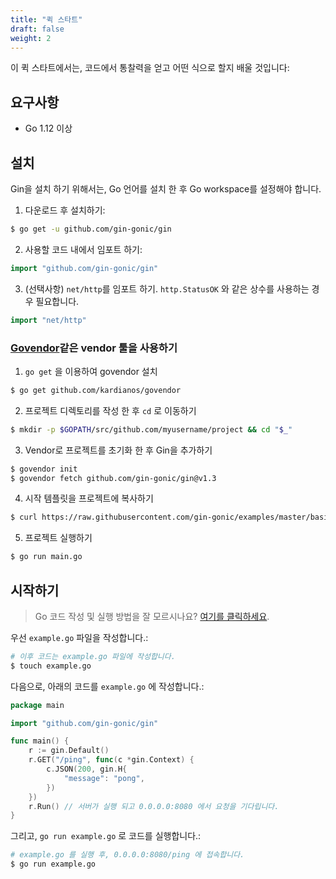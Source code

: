 ```yaml
---
title: "퀵 스타트"
draft: false
weight: 2
---
```


이 퀵 스타트에서는, 코드에서 통찰력을 얻고 어떤 식으로 할지 배울 것입니다:

## 요구사항

- Go 1.12 이상

## 설치

Gin을 설치 하기 위해서는, Go 언어를 설치 한 후 Go workspace를 설정해야 합니다.

1. 다운로드 후 설치하기:

```sh
$ go get -u github.com/gin-gonic/gin
```

2. 사용할 코드 내에서 임포트 하기:

```go
import "github.com/gin-gonic/gin"
```

3. (선택사항) `net/http`를 임포트 하기. `http.StatusOK` 와 같은 상수를 사용하는 경우 필요합니다.

```go
import "net/http"
```

### [Govendor](https://github.com/kardianos/govendor)같은 vendor 툴을 사용하기

1. `go get` 을 이용하여 govendor 설치

```sh
$ go get github.com/kardianos/govendor
```
2. 프로젝트 디렉토리를 작성 한 후  `cd` 로 이동하기

```sh
$ mkdir -p $GOPATH/src/github.com/myusername/project && cd "$_"
```

3. Vendor로 프로젝트를 초기화 한 후 Gin을 추가하기

```sh
$ govendor init
$ govendor fetch github.com/gin-gonic/gin@v1.3
```

4. 시작 템플릿을 프로젝트에 복사하기

```sh
$ curl https://raw.githubusercontent.com/gin-gonic/examples/master/basic/main.go > main.go
```

5. 프로젝트 실행하기

```sh
$ go run main.go
```

## 시작하기

> Go 코드 작성 및 실행 방법을 잘 모르시나요? [여기를 클릭하세요](https://golang.org/doc/code.html).

우선 `example.go` 파일을 작성합니다.:

```sh
# 이후 코드는 example.go 파일에 작성합니다.
$ touch example.go
```

다음으로, 아래의 코드를 `example.go` 에 작성합니다.:

```go
package main

import "github.com/gin-gonic/gin"

func main() {
	r := gin.Default()
	r.GET("/ping", func(c *gin.Context) {
		c.JSON(200, gin.H{
			"message": "pong",
		})
	})
	r.Run() // 서버가 실행 되고 0.0.0.0:8080 에서 요청을 기다립니다.
}
```

그리고, `go run example.go` 로 코드를 실행합니다.:

```sh
# example.go 를 실행 후, 0.0.0.0:8080/ping 에 접속합니다.
$ go run example.go
```
